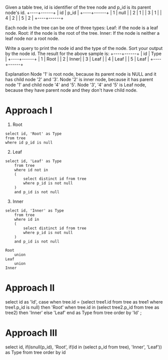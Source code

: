 Given a table tree, id is identifier of the tree node and p_id is its parent node's id.
+----+------+
| id | p_id |
+----+------+
| 1  | null |
| 2  | 1    |
| 3  | 1    |
| 4  | 2    |
| 5  | 2    |
+----+------+

Each node in the tree can be one of three types:
Leaf: if the node is a leaf node.
Root: if the node is the root of the tree.
Inner: If the node is neither a leaf node nor a root node.

Write a query to print the node id and the type of the node. Sort your output by the node id. The result for the above sample is:
+----+------+
| id | Type |
+----+------+
| 1  | Root |
| 2  | Inner|
| 3  | Leaf |
| 4  | Leaf |
| 5  | Leaf |
+----+------+

Explanation
Node '1' is root node, because its parent node is NULL and it has child node '2' and '3'.
Node '2' is inner node, because it has parent node '1' and child node '4' and '5'.
Node '3', '4' and '5' is Leaf node, because they have parent node and they don't have child node.

# Approach I
1. Root
```
select id, 'Root' as Type 
from tree
where id p_id is null
```

2. Leaf
```
select id, 'Leaf' as Type
    from tree
    where id not in 
    (
        select distinct id from tree 
        where p_id is not null
    )
    and p_id is not null
```

3. Inner
```
select id, 'Inner' as Type
    from tree
    where id in 
    (
        select distinct id from tree 
        where p_id is not null
    )
    and p_id is not null
```

```
Root
    union
Leaf
    union
Inner
```

# Approach II
select 
    id as 'Id',
    case
        when tree.id = (select tree1.id from tree as tree1 where tree1.p_id is null)
            then 'Root'
        when tree.id in (select tree2.p_id from tree as tree2)
            then 'Inner'
        else
            'Leaf'
    end as Type
from tree
order by 'Id'
;

# Approach III
select
    id,
    if(isnull(p_id), 'Root', if(id in (select p_id from tree), 'Inner', 'Leaf')) as Type
from
    tree
order by id
    
